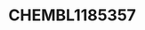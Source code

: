 <a name="material" />

# CHEMBL1185357
<script type="application/ld+json">
  {
    "@context": "https://schema.org/",
    "@type": "ChemicalSubstance",
    "http://purl.org/dc/terms/conformsTo":
      {
        "@type": "CreativeWork",
        "@id": "https://bioschemas.org/profiles/ChemicalSubstance/0.4-RELEASE/"
      },
    "@id": "https://egonw.github.io/nanowiki/nanowiki444.html#material",
    "name": "CHEMBL1185357",
    "sameAs": "http://127.0.0.1/mediawiki/index.php/Special:URIResolver/CHEMBL1185357"
  }
</script>

